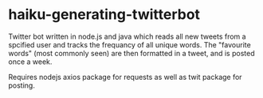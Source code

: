 # haiku-generating-twitterbot
Twitter bot written in node.js and java which reads all new tweets from a spcified user and tracks the frequancy of all unique words. The "favourite words" (most commonly seen) are then formatted in a tweet, and is posted once a week.

Requires nodejs axios package for requests as well as twit package for posting.

